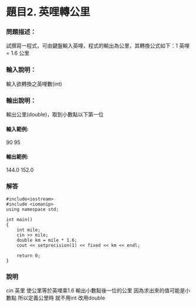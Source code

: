 # 題目2. 英哩轉公里

### 問題描述：
試撰寫一程式，可由鍵盤輸入英哩，程式的輸出為公里，其轉換公式如下：1 英哩= 1.6 公里

### 輸入說明：
輸入欲轉換之英哩數(int)

### 輸出說明：
輸出公里(double)，取到小數點以下第一位

#### 輸入範例:
90
95

#### 輸出範例:
144.0
152.0

### 解答
```
#include<iostream>    
#include <iomanip>    
using namespace std;

int main()
{
    int mile;
    cin >> mile;
    double km = mile * 1.6;
    cout << setprecision(1) << fixed << km << endl;

    return 0;
}

```

### 說明
cin 英里 使公里等於英哩乘1.6 輸出小數點後一位的公里
因為求出來的值可能是小數點
所以定義公里時 就不用int 改用double
